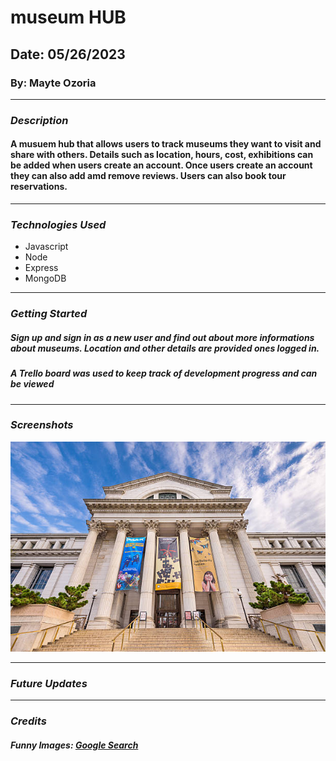 # museum HUB

## Date: 05/26/2023

### By: Mayte Ozoria

----

### **_Description_**
#### A musuem hub that allows users to track museums they want to visit and share with others. Details such as location, hours, cost, exhibitions can be added when users create an account. Once users create an account they can also add amd remove reviews. Users can also book tour reservations. 

---

### **_Technologies Used_**

- Javascript
- Node
- Express
- MongoDB

---

### **_Getting Started_**

##### Sign up and sign in as a new user and find out about more informations about museums. Location and other details are provided ones logged in. 

##### A Trello board was used to keep track of development progress and can be viewed 


---

### **_Screenshots_**

![image](/images/museum.png)



---

### **_Future Updates_**


---

### **_Credits_**

##### Funny Images: [Google Search](http://www.google.com)

